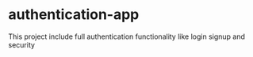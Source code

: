 # authentication-app
This project include full authentication functionality like login signup and security
